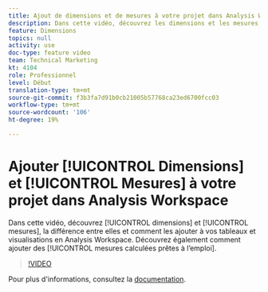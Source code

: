 ```yaml
---
title: Ajout de dimensions et de mesures à votre projet dans Analysis Workspace
description: Dans cette vidéo, découvrez les dimensions et les mesures, la différence entre elles et comment les ajouter à vos tableaux et visualisations en Analysis Workspace. Découvrez également comment ajouter des mesures calculées prêtes à l’emploi.
feature: Dimensions
topics: null
activity: use
doc-type: feature video
team: Technical Marketing
kt: 4104
role: Professionnel
level: Début
translation-type: tm+mt
source-git-commit: f3b3fa7d91b0cb21005b57768ca23ed6700fcc03
workflow-type: tm+mt
source-wordcount: '106'
ht-degree: 19%

---
```



# Ajouter [!UICONTROL Dimensions] et [!UICONTROL Mesures] à votre projet dans Analysis Workspace

Dans cette vidéo, découvrez [!UICONTROL dimensions] et [!UICONTROL mesures], la différence entre elles et comment les ajouter à vos tableaux et visualisations en Analysis Workspace. Découvrez également comment ajouter des [!UICONTROL mesures calculées prêtes à l’emploi].

>[!VIDEO](https://video.tv.adobe.com/v/30606/?quality=12)

Pour plus d&#39;informations, consultez la [documentation](https://docs.adobe.com/content/help/fr-FR/analytics/analyze/analysis-workspace/components/analysis-workspace-components.html).
